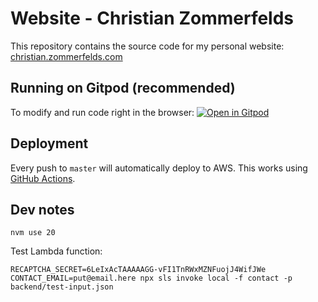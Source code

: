 # Website - Christian Zommerfelds

This repository contains the source code for my personal website: [christian.zommerfelds.com](http://christian.zommerfelds.com)

## Running on Gitpod (recommended)

To modify and run code right in the browser: [![Open in Gitpod](https://gitpod.io/button/open-in-gitpod.svg)](https://gitpod.io/#https://github.com/zommerfelds/website-cz)

## Deployment

Every push to `master` will automatically deploy to AWS. This works using [GitHub Actions](.github/main.workflow).

## Dev notes

```
nvm use 20
```

Test Lambda function:

```
RECAPTCHA_SECRET=6LeIxAcTAAAAAGG-vFI1TnRWxMZNFuojJ4WifJWe CONTACT_EMAIL=put@email.here npx sls invoke local -f contact -p backend/test-input.json
```
